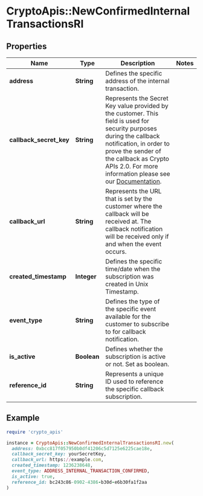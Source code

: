 # CryptoApis::NewConfirmedInternalTransactionsRI

## Properties

| Name | Type | Description | Notes |
| ---- | ---- | ----------- | ----- |
| **address** | **String** | Defines the specific address of the internal transaction. |  |
| **callback_secret_key** | **String** | Represents the Secret Key value provided by the customer. This field is used for security purposes during the callback notification, in order to prove the sender of the callback as Crypto APIs 2.0. For more information please see our [Documentation](https://developers.cryptoapis.io/technical-documentation/general-information/callbacks#callback-security). |  |
| **callback_url** | **String** | Represents the URL that is set by the customer where the callback will be received at. The callback notification will be received only if and when the event occurs. |  |
| **created_timestamp** | **Integer** | Defines the specific time/date when the subscription was created in Unix Timestamp. |  |
| **event_type** | **String** | Defines the type of the specific event available for the customer to subscribe to for callback notification. |  |
| **is_active** | **Boolean** | Defines whether the subscription is active or not. Set as boolean. |  |
| **reference_id** | **String** | Represents a unique ID used to reference the specific callback subscription. |  |

## Example

```ruby
require 'crypto_apis'

instance = CryptoApis::NewConfirmedInternalTransactionsRI.new(
  address: 0xbcc817f057950b0df41206c5d7125e6225cae18e,
  callback_secret_key: yourSecretKey,
  callback_url: https://example.com,
  created_timestamp: 1236238648,
  event_type: ADDRESS_INTERNAL_TRANSACTION_CONFIRMED,
  is_active: true,
  reference_id: bc243c86-0902-4386-b30d-e6b30fa1f2aa
)
```

